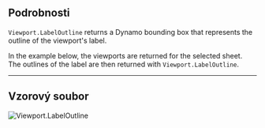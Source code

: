 ## Podrobnosti
`Viewport.LabelOutline` returns a Dynamo bounding box that represents the outline of the viewport's label.

In the example below, the viewports are returned for the selected sheet. The outlines of the label are then returned with `Viewport.LabelOutline`.
___
## Vzorový soubor

![Viewport.LabelOutline](./Revit.Elements.Viewport.LabelOutline_img.jpg)

